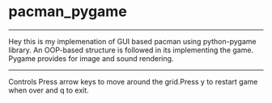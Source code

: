 # pacman_pygame
-----------------------------------------------------------------------------------------------------------------------
Hey this is my implemenation of GUI based pacman using python-pygame library.
An OOP-based structure is followed in its implementing the game.
Pygame provides for image and sound rendering.


-----------------------------------------------------------------------------------------------------------------------

Controls
Press arrow keys to move around the grid.Press y to restart game when over and q to exit.

